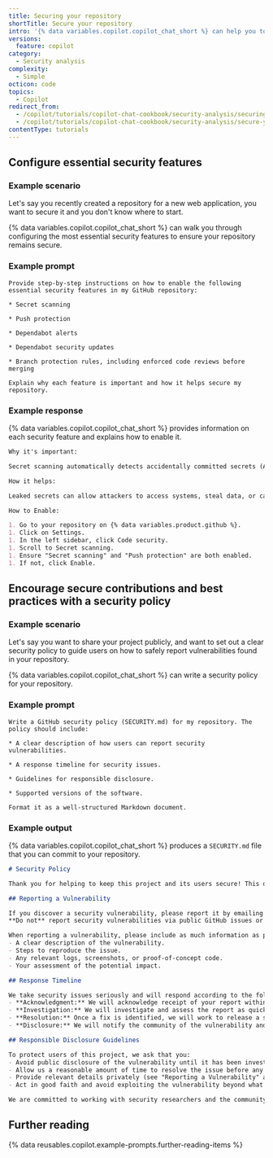 ```yaml
---
title: Securing your repository
shortTitle: Secure your repository
intro: '{% data variables.copilot.copilot_chat_short %} can help you to secure your repository and your code.'
versions:
  feature: copilot
category:
  - Security analysis
complexity:
  - Simple
octicon: code
topics:
  - Copilot
redirect_from:
  - /copilot/tutorials/copilot-chat-cookbook/security-analysis/securing-your-repository
  - /copilot/tutorials/copilot-chat-cookbook/security-analysis/secure-your-repository
contentType: tutorials
---
```


## Configure essential security features

### Example scenario

Let's say you recently created a repository for a new web application, you want to secure it and you don't know where to start.

{% data variables.copilot.copilot_chat_short %} can walk you through configuring the most essential security features to ensure your repository remains secure.

### Example prompt

`Provide step-by-step instructions on how to enable the following essential security features in my GitHub repository:`

`* Secret scanning`

`* Push protection`

`* Dependabot alerts`

`* Dependabot security updates`

`* Branch protection rules, including enforced code reviews before merging`

`Explain why each feature is important and how it helps secure my repository.`

### Example response

{% data variables.copilot.copilot_chat_short %} provides information on each security feature and explains how to enable it.

```markdown
Why it's important:

Secret scanning automatically detects accidentally committed secrets (API keys, credentials, etc.) in your repository.

How it helps:

Leaked secrets can allow attackers to access systems, steal data, or cause other harm. Early detection prevents misuse.

How to Enable:

1. Go to your repository on {% data variables.product.github %}.
1. Click on Settings.
1. In the left sidebar, click Code security.
1. Scroll to Secret scanning.
1. Ensure "Secret scanning" and "Push protection" are both enabled.
1. If not, click Enable.
```

## Encourage secure contributions and best practices with a security policy

### Example scenario

Let's say you want to share your project publicly, and want to set out a clear security policy to guide users on how to safely report vulnerabilities found in your repository.

{% data variables.copilot.copilot_chat_short %} can write a security policy for your repository.

### Example prompt

`Write a GitHub security policy (SECURITY.md) for my repository. The policy should include:`

`* A clear description of how users can report security vulnerabilities.`

`* A response timeline for security issues.`

`* Guidelines for responsible disclosure.`

`* Supported versions of the software.`

`Format it as a well-structured Markdown document.`

### Example output

{% data variables.copilot.copilot_chat_short %} produces a `SECURITY.md` file that you can commit to your repository.

```markdown
# Security Policy

Thank you for helping to keep this project and its users secure! This document outlines the security policy and responsible disclosure guidelines for this repository.

## Reporting a Vulnerability

If you discover a security vulnerability, please report it by emailing **security@yourdomain.com** or by using the GitHub [security advisories](https://github.com/octocat/octocat-repo/security/advisories) feature.  
**Do not** report security vulnerabilities via public GitHub issues or pull requests.

When reporting a vulnerability, please include as much information as possible to help us understand and reproduce the issue:
- A clear description of the vulnerability.
- Steps to reproduce the issue.
- Any relevant logs, screenshots, or proof-of-concept code.
- Your assessment of the potential impact.

## Response Timeline

We take security issues seriously and will respond according to the following guidelines:
- **Acknowledgment:** We will acknowledge receipt of your report within **3 business days**.
- **Investigation:** We will investigate and assess the report as quickly as possible, usually within **7 business days**.
- **Resolution:** Once a fix is identified, we will work to release a security update promptly. We will coordinate with you as needed, especially if you are the reporter.
- **Disclosure:** We will notify the community of the vulnerability and fix via a GitHub security advisory, and credit the reporter as appropriate.

## Responsible Disclosure Guidelines

To protect users of this project, we ask that you:
- Avoid public disclosure of the vulnerability until it has been investigated and patched.
- Allow us a reasonable amount of time to resolve the issue before any public disclosure.
- Provide relevant details privately (see "Reporting a Vulnerability" above).
- Act in good faith and avoid exploiting the vulnerability beyond what is necessary for your report.

We are committed to working with security researchers and the community to ensure a safe and secure software ecosystem.
```

## Further reading

{% data reusables.copilot.example-prompts.further-reading-items %}
